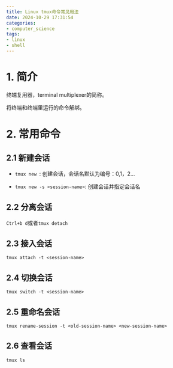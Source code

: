 ```yaml
---
title: Linux tmux命令常见用法
date: 2024-10-29 17:31:54
categories:
- computer_science
tags:
- linux
- shell
---
```


# 1. 简介

终端复用器，terminal multiplexer的简称。

将终端和终端里运行的命令解绑。

# 2. 常用命令

## 2.1 新建会话

- `tmux new `: 创建会话，会话名默认为编号：0,1，2...

- `tmux new -s <session-name>`: 创建会话并指定会话名

## 2.2 分离会话

`Ctrl+b d`或者`tmux detach`

## 2.3 接入会话

`tmux attach -t <session-name>`

## 2.4 切换会话

`tmux switch -t <session-name>`

## 2.5 重命名会话

`tmux rename-session -t <old-session-name> <new-session-name>`

## 2.6 查看会话

`tmux ls`